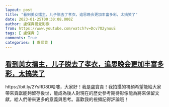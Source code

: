 ```yaml
---
layout: post
title: "看到美女擂主，儿子脱去了孝衣，追思晚会更加丰富多彩，太搞笑了"
date: 2023-01-25T00:30:08.000Z
author: 盧保貴視覺影像
from: https://www.youtube.com/watch?v=Dcv7O2ynuuE
tags: [ 盧保貴 ]
comments: True
categories: [ 盧保貴 ]
---
```

<!--1674606608000-->
[看到美女擂主，儿子脱去了孝衣，追思晚会更加丰富多彩，太搞笑了](https://www.youtube.com/watch?v=Dcv7O2ynuuE)
------

<div>
https://bit.ly/2YsRD8D哈嘍，大家好！我是盧寶貴！我拍攝的視頻希望能給大家帶來貢獻能夠留存後世，能成為後人對現在的歷史參考期待影像能為將來保留文獻，給人們帶來更多的意義與思考。喜歡我的視頻記得評論哦！
</div>
